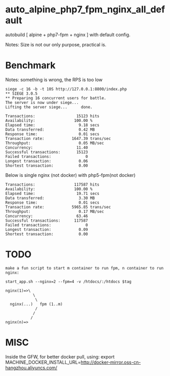 # auto_alpine_php7_fpm_nginx_all_default

autobuild [ alpine + php7-fpm + nginx ] with default config.

Notes: Size is not our only purpose, practical is.

# Benchmark
Notes: something is wrong, the RPS is too low
```
siege -c 16 -b -t 10S http://127.0.0.1:8800/index.php
** SIEGE 3.0.5
** Preparing 16 concurrent users for battle.
The server is now under siege...
Lifting the server siege...      done.

Transactions:                  15123 hits
Availability:                 100.00 %
Elapsed time:                   9.18 secs
Data transferred:               0.42 MB
Response time:                  0.01 secs
Transaction rate:            1647.39 trans/sec
Throughput:                     0.05 MB/sec
Concurrency:                   11.40
Successful transactions:       15123
Failed transactions:               0
Longest transaction:            0.06
Shortest transaction:           0.00
```

Below is single nginx (not docker) with php5-fpm(not docker)
```
Transactions:                 117587 hits
Availability:                 100.00 %
Elapsed time:                  19.71 secs
Data transferred:               3.30 MB
Response time:                  0.01 secs
Transaction rate:            5965.85 trans/sec
Throughput:                     0.17 MB/sec
Concurrency:                   63.46
Successful transactions:      117587
Failed transactions:               0
Longest transaction:            0.09
Shortest transaction:           0.00
```
# TODO

```
make a fun script to start m container to run fpm, n container to run nginx:

start_app.sh --nginx=2 --fpm=4 -v /htdocs/:/htdocs $tag

nginx(1)=>\
            \
             \
  nginx(...)   fpm (1..m)
             /
            /
           /
nginx(n)=>
```

# MISC

Inside the GFW, for better docker pull, using:
export MACHINE_DOCKER_INSTALL_URL=http://docker-mirror.oss-cn-hangzhou.aliyuncs.com/
